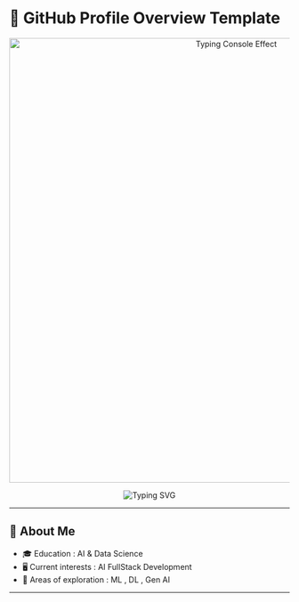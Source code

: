 # 🌟 GitHub Profile Overview Template

<p align="center">
  <img src="assets/typing_transparent.gif" width="800" alt="Typing Console Effect">
</p>

<!-- Typing Header -->
<p align="center">
  <img src="https://readme-typing-svg.herokuapp.com?font=JetBrains+Mono&size=28&duration=3000&pause=1000&color=3ABEFF&center=true&vCenter=true&width=1000&lines=THIYANESH+|+SOFTWARE+DEVELOPER;Skills+|+Learning;Projects+|+Open+Source;Future+Goals+|+Innovator" alt="Typing SVG"/>
</p>

---

## 🚀 About Me
- 🎓 Education : AI & Data Science
- 🖥️ Current interests : AI FullStack Development
- 🤖 Areas of exploration : ML , DL  , Gen AI 


---


